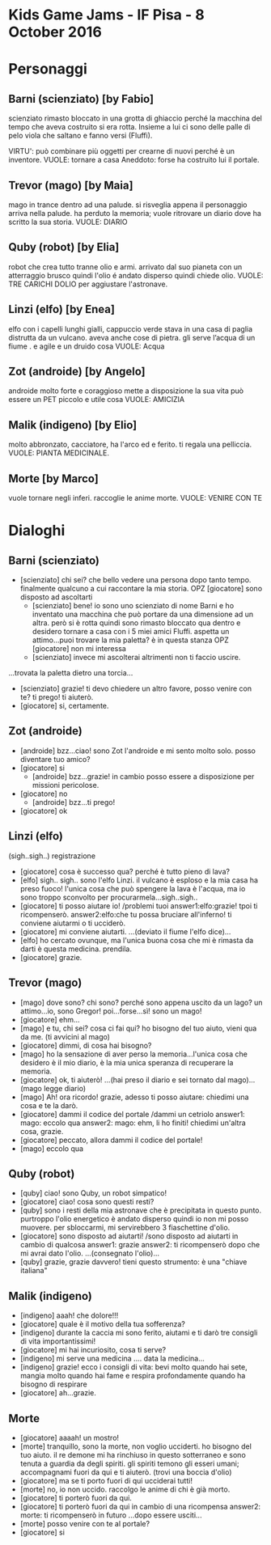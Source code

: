 # Kids Game Jams - IF Pisa - 8 October 2016

# Personaggi

## Barni (scienziato) [by Fabio]
scienziato rimasto bloccato in una grotta di ghiaccio perché la macchina del tempo che aveva costruito si era rotta. Insieme a lui ci sono delle palle di pelo viola che saltano e fanno versi (Fluffi).

VIRTU': può combinare più oggetti per crearne di nuovi perché è un inventore.
VUOLE: tornare a casa
Aneddoto: forse ha costruito lui il portale.

## Trevor (mago) [by Maia]
mago in trance dentro ad una palude. si risveglia appena il personaggio arriva nella palude. ha perduto la memoria; vuole ritrovare un diario dove ha scritto la sua storia.
VUOLE: DIARIO

## Quby (robot) [by Elia]
robot che crea tutto tranne olio e armi. arrivato dal suo pianeta con un atterraggio brusco quindi l'olio é andato disperso quindi chiede olio.
VUOLE: TRE CARICHI DOLIO per aggiustare l'astronave.

## Linzi (elfo) [by Enea]
elfo con i capelli lunghi gialli, cappuccio verde stava in una casa di paglia distrutta da un vulcano. aveva anche cose di pietra. gli serve l’acqua di un fiume . e agile e un druido cosa
VUOLE: Acqua

## Zot (androide) [by Angelo]
androide molto forte e coraggioso mette a disposizione la sua vita può essere un PET piccolo e utile cosa
VUOLE: AMICIZIA

## Malik (indigeno) [by Elio]
molto abbronzato, cacciatore, ha l'arco ed e ferito. ti regala una pelliccia.
VUOLE: PIANTA MEDICINALE.

## Morte [by Marco]
vuole tornare negli inferi. raccoglie le anime morte.
VUOLE: VENIRE CON TE


# Dialoghi

## Barni (scienziato)
- [scienziato] chi sei? che bello vedere una persona dopo tanto tempo. finalmente qualcuno a cui raccontare la mia storia.
OPZ [giocatore] sono disposto ad ascoltarti
    - [scienziato] bene! io sono uno scienziato di nome Barni e ho inventato una macchina che può portare da una dimensione ad un altra. però si è rotta quindi sono rimasto bloccato qua dentro e desidero tornare a casa con i 5 miei amici Fluffi. aspetta un attimo...puoi trovare la mia paletta? è in questa stanza
OPZ [giocatore] non mi interessa
    - [scienziato] invece mi ascolterai altrimenti non ti faccio uscire.

...trovata la paletta dietro una torcia...

- [scienziato] grazie! ti devo chiedere un altro favore, posso venire con te? ti prego! ti aiuterò.
- [giocatore] si, certamente.

## Zot (androide)
- [androide] bzz...ciao! sono Zot l'androide e mi sento molto solo. posso diventare tuo amico?
- [giocatore] si
    - [androide] bzz...grazie! in cambio posso essere a disposizione per missioni pericolose.
- [giocatore] no
    - [androide] bzz...ti prego!
- [giocatore] ok

## Linzi (elfo)
(sigh..sigh..) registrazione
- [giocatore] cosa è successo qua? perché è tutto pieno di lava?
- [elfo] sigh.. sigh.. sono l'elfo Linzi. il vulcano è esploso e la mia casa ha preso fuoco! l'unica cosa che può spengere la lava è l'acqua, ma io sono troppo sconvolto per procurarmela...sigh..sigh..
- [giocatore] ti posso aiutare io!
/problemi tuoi
answer1:elfo:grazie! tpoi ti ricompenserò.
answer2:elfo:che tu possa bruciare all'inferno! ti conviene aiutarmi o ti ucciderò.
- [giocatore] mi conviene aiutarti.
...(deviato il fiume l'elfo dice)...
- [elfo] ho cercato ovunque, ma l'unica buona cosa che mi è rimasta da darti è questa medicina. prendila.
- [giocatore] grazie.

## Trevor (mago)
- [mago] dove sono? chi sono? perché sono appena uscito da un lago? un attimo...io, sono Gregor! poi...forse...sì! sono un mago!
- [giocatore] ehm...
- [mago] e tu, chi sei? cosa ci fai qui? ho bisogno del tuo aiuto, vieni qua da me.
(ti avvicini al mago)
- [giocatore] dimmi, di cosa hai bisogno?
- [mago] ho la sensazione di aver perso la memoria...l'unica cosa che desidero è il mio diario,  è la mia unica speranza di recuperare la memoria.
- [giocatore]  ok, ti aiuterò!
...(hai preso il diario e sei tornato dal mago)...
(mago legge diario)
- [mago] Ah! ora ricordo! grazie, adesso ti posso aiutare: chiedimi una cosa e te la darò.
- [giocatore] dammi il codice del portale
/dammi un cetriolo
answer1: mago: eccolo qua
answer2: mago: ehm, li ho finiti! chiedimi un'altra cosa, grazie.
- [giocatore] peccato, allora dammi il codice del portale!
- [mago] eccolo qua

## Quby (robot)
- [quby] ciao! sono Quby, un robot simpatico!
- [giocatore] ciao! cosa sono questi resti?
- [quby] sono i resti della mia astronave che è precipitata in questo punto. purtroppo l'olio energetico è andato disperso quindi io non mi posso muovere. per sbloccarmi, mi servirebbero 3 fiaschettine d'olio.
- [giocatore] sono disposto ad aiutarti!
/sono disposto ad aiutarti in cambio di qualcosa
answer1: grazie
answer2: ti ricompenserò dopo che mi avrai dato l'olio.
...(consegnato l'olio)...
- [quby] grazie, grazie davvero! tieni questo strumento: è una "chiave italiana"

## Malik (indigeno)
- [indigeno] aaah! che dolore!!!
- [giocatore] quale è il motivo della tua sofferenza?
- [indigeno] durante la caccia mi sono ferito, aiutami e ti darò tre consigli di vita importantissimi!
- [giocatore] mi hai incuriosito, cosa ti serve?
- [indigeno] mi serve una medicina
....
data la medicina...
- [indigeno] grazie! ecco i consigli di vita: bevi molto quando hai sete, mangia molto quando hai fame e respira profondamente quando ha bisogno di respirare
- [giocatore] ah...grazie.

## Morte
- [giocatore] aaaah! un mostro!
- [morte] tranquillo, sono la morte, non voglio ucciderti. ho bisogno del tuo aiuto. il re demone mi ha rinchiuso in questo sotterraneo e sono tenuta a guardia da degli spiriti. gli spiriti temono gli esseri umani; accompagnami fuori da qui e ti aiuterò.
(trovi una boccia d'olio)
- [giocatore] ma se ti porto fuori di qui ucciderai tutti!
- [morte] no, io non uccido. raccolgo le anime di chi è già morto.
- [giocatore] ti porterò fuori da qui.
- [giocatore] ti porterò fuori da qui in cambio di una ricompensa
answer2: morte: ti ricompenserò in futuro
...dopo essere usciti...
- [morte] posso venire con te al portale?
- [giocatore] si
